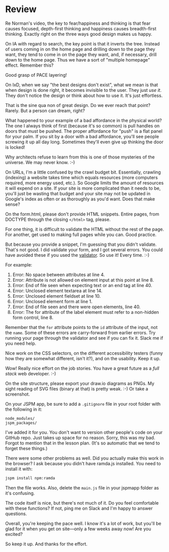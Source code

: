 # Review

Re Norman's video, the key to fear/happiness and thinking is that fear causes focused, depth-first thinking and happiness causes breadth-first thinking. Exactly right on the three ways good design makes us happy.

On IA with regard to search, the key point is that it inverts the tree. Instead of users coming in on the home page and drilling down to the page they want, they tend to come in on the page they want, and, if necessary, drill down to the home page. Thus we have a sort of "multiple homepage" effect. Remember this?

Good grasp of PACE layering!

On IxD, when we say "the best designs don't exist", what we mean is that when design is done right, it becomes invisible to the user. They just *use it*. They don't notice the design or think about how to use it. It's just effortless.

That is the sine qua non of great design. Do we ever reach that point? Rarely. But a person can dream, right?

What happened to your example of a bad affordance in the physical world? The one I always think of first (because it's so common) is pull handles on doors that must be pushed. The proper affordance for "push" is a flat panel for your palm. If you sit by a door with a bad affordance, you'll see people screwing it up all day long. Sometimes they'll even give up thinking the door is locked!

Why architects refuse to learn from this is one of those mysteries of the universe. We may never know. :-)

On URLs, I'm a little confused by the crawl budget bit. Essentially, crawling (indexing) a website takes time which equals resources (more computers required, more energy used, etc.). So Google limits the amount of resources it will expend on a site. If your site is more complicated than it needs to be, you'll just be wasting that budget and your site may not be updated in Google's index as often or as thoroughly as you'd want. Does that make sense?

On the form.html, please don't provide HTML snippets. Entire pages, from DOCTYPE through the closing `</html>` tag, please.

For one thing, it is difficult to validate the HTML without the rest of the page. For another, get used to making full pages while you can. Good practice.

But because you provide a snippet, I'm guessing that you didn't validate. That's not good. I did validate your form, and I got several errors. You could have avoided these if you used the [validator](https://validator.w3.org/#validate_by_input). So use it! Every time. :-)

For example:

1. Error: No space between attributes at line 4.
2. Error: Attribute is not allowed on element input at this point at line 8.
3. Error: End of file seen when expecting text or an end tag at line 40.
4. Error: Unclosed element textarea at line 14.
5. Error: Unclosed element fieldset at line 10.
6. Error: Unclosed element form at line 1.
7. Error: End of file seen and there were open elements, line 40.
8. Error: The for attribute of the label element must refer to a non-hidden form control, line 8.

Remember that the `for` attribute points to the `id` attribute of the input, not the `name`. Some of these errors are carry-forward from earlier errors. Try running your page through the validator and see if you can fix it. Slack me if you need help.

Nice work on the CSS selectors, on the different accessibility testers (funny how they are somewhat different, isn't it?), and on the usability. Keep it up.

Wow! Really nice effort on the job stories. You have a great future as a *full stack* web developer. :-)

On the site structure, please export your draw.io diagrams as PNGs. My sight reading of SVG files (binary at that) is pretty weak. :-) Or take a screenshot.

On your JSPM app, be sure to add a `.gitignore` file in your root folder with the following in it:

```
node_modules/
jspm_packages/
```

I've added it for you. You don't want to version other people's code on your GitHub repo. Just takes up space for no reason. Sorry, this was my bad. Forgot to mention that in the lesson plan. (It's so automatic that we tend to forget these things.)

There were some other problems as well. Did you actually make this work in the browser? I ask because you didn't have ramda.js installed. You need to install it with:

```sh
jspm install npm:ramda
```

Then the file works. Also, delete the `main.js` file in your jspmapp folder as it's confusing.

The code itself is nice, but there's not much of it. Do you feel comfortable with these functions? If not, ping me on Slack and I'm happy to answer questions.

Overall, you're keeping the pace well. I know it's a lot of work, but you'll be glad for it when you get on site&mdash;only a few weeks away now! Are you excited?

So keep it up. And thanks for the effort.

